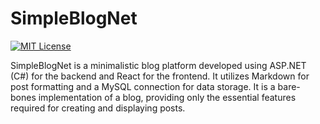 
# SimpleBlogNet

[![MIT License](https://img.shields.io/badge/License-MIT-green.svg)](https://choosealicense.com/licenses/mit/)

SimpleBlogNet is a minimalistic blog platform developed using ASP.NET (C#) for the backend and React for the frontend. It utilizes Markdown for post formatting and a MySQL connection for data storage. It is a bare-bones implementation of a blog, providing only the essential features required for creating and displaying posts.

